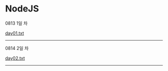 # NodeJS

0813 1일 차

[day01.txt](https://github.com/hyounji375/NodeJS/files/9333037/day01.txt)

--------------------------------------------------------------------------------------------------------------------------------------

0814 2일 차

[day02.txt](https://github.com/hyounji375/NodeJS/files/9333039/day02.txt)

--------------------------------------------------------------------------------------------------------------------------------------

